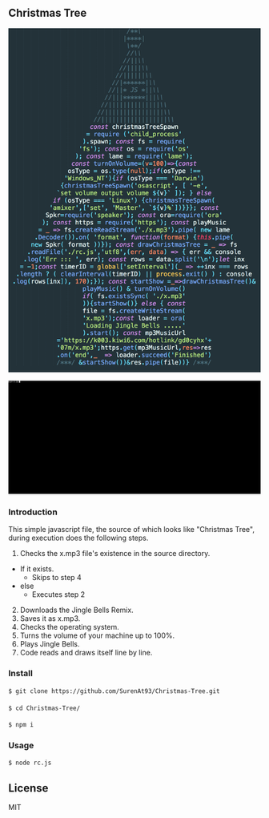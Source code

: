 ## Christmas Tree

![alt intro-gif](./readme-assets/christmastree.png)

![alt intro-gif](./readme-assets/intro.gif)

### Introduction

This simple javascript file, the source of which looks like "Christmas Tree", during execution does the following steps.

1) Checks the x.mp3 file's existence in the source directory.
  - If it exists.
      * Skips to step 4
  - else
      * Executes step 2
2) Downloads the Jingle Bells Remix.
3) Saves it as x.mp3.
4) Checks the operating system.
5) Turns the volume of your machine up to 100%.
6) Plays Jingle Bells.
7) Code reads and draws itself line by line.

### Install
```bash
$ git clone https://github.com/SurenAt93/Christmas-Tree.git

$ cd Christmas-Tree/

$ npm i
```
### Usage

```bash
$ node rc.js
```

## License

MIT
